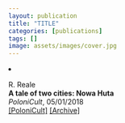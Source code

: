 ```yaml
---
layout: publication
title: "TITLE"
categories: [publications]
tags: []
image: assets/images/cover.jpg
---
```

<!-- Item: TODO -->
<li ><p>
R. Reale<br>
<b>A tale of two cities: Nowa Huta</b><br>
<i>PoloniCult</i>, 05/01/2018
<br />
<a href="https://polonicult.com/a-tale-of-two-cities-nowa-huta/" target="_blank">[PoloniCult]</a>
<a href="https://web.archive.org/web/*/https://polonicult.com/a-tale-of-two-cities-nowa-huta/" target="_blank">[Archive]</a>
</p>
<div id="bib_TODO" class="bibtex noshow">
<pre>
</pre>
</div>
</li>
